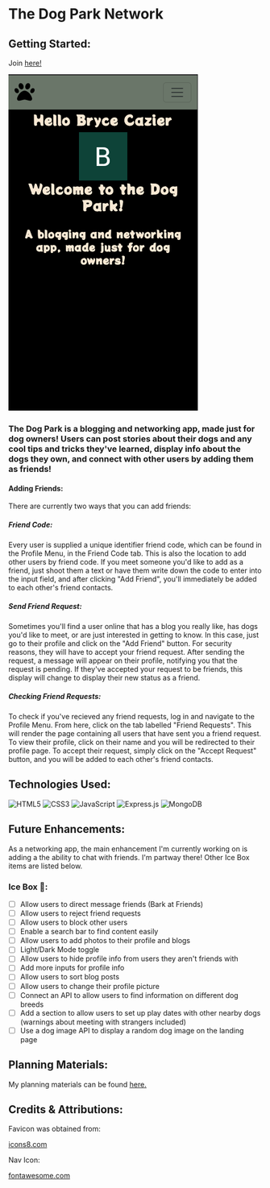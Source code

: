 # The Dog Park Network

## Getting Started:
Join [here!](https://https://the-dog-park-network.fly.dev/)

![screenshot of game load page](./public/assets/images/appScreenshot.png)

### The Dog Park is a blogging and networking app, made just for dog owners! Users can post stories about their dogs and any cool tips and tricks they've learned, display info about the dogs they own, and connect with other users by adding them as friends! 

#### Adding Friends:
There are currently two ways that you can add friends:
##### Friend Code:
Every user is supplied a unique identifier friend code, which can be found in the Profile Menu, in the Friend Code tab. This is also the location to add other users by friend code. If you meet someone you'd like to add as a friend, just shoot them a text or have them write down the code to enter into the input field, and after clicking "Add Friend", you'll immediately be added to each other's friend contacts.

##### Send Friend Request:
Sometimes you'll find a user online that has a blog you really like, has dogs you'd like to meet, or are just interested in getting to know. In this case, just go to their profile and click on the "Add Friend" button. For security reasons, they will have to accept your friend request. After sending the request, a message will appear on their profile, notifying you that the request is pending. If they've accepted your request to be friends, this display will change to display their new status as a friend.

##### Checking Friend Requests:
To check if you've recieved any friend requests, log in and navigate to the Profile Menu. From here, click on the tab labelled "Friend Requests". This will render the page containing all users that have sent you a friend request. To view their profile, click on their name and you will be redirected to their profile page. To accept their request, simply click on the "Accept Request" button, and you will be added to each other's friend contacts.

## Technologies Used:
![HTML5](https://img.shields.io/badge/html5-%23E34F26.svg?style=for-the-badge&logo=html5&logoColor=white)
![CSS3](https://img.shields.io/badge/css3-%231572B6.svg?style=for-the-badge&logo=css3&logoColor=white)
![JavaScript](https://img.shields.io/badge/javascript-%23323330.svg?style=for-the-badge&logo=javascript&logoColor=%23F7DF1E)
![Express.js](https://img.shields.io/badge/express.js-%23404d59.svg?style=for-the-badge&logo=express&logoColor=%2361DAFB)
![MongoDB](https://img.shields.io/badge/MongoDB-%234ea94b.svg?style=for-the-badge&logo=mongodb&logoColor=white)



## Future Enhancements:
As a networking app, the main enhancement I'm currently working on is adding a the ability to chat with friends. I'm partway there! Other Ice Box items are listed below.

### Ice Box 🧊:
- [ ] Allow users to direct message friends (Bark at Friends)
- [ ] Allow users to reject friend requests
- [ ] Allow users to block other users
- [ ] Enable a search bar to find content easily
- [ ] Allow users to add photos to their profile and blogs
- [ ] Light/Dark Mode toggle
- [ ] Allow users to hide profile info from users they aren't friends with
- [ ] Add more inputs for profile info
- [ ] Allow users to sort blog posts
- [ ] Allow users to change their profile picture
- [ ] Connect an API to allow users to find information on different dog breeds
- [ ] Add a section to allow users to set up play dates with other nearby dogs (warnings about meeting with strangers included)
- [ ] Use a dog image API to display a random dog image on the landing page

## Planning Materials:
My planning materials can be found [here.](https://trello.com/b/qhzIpzBo/dog-app)

## Credits & Attributions:

Favicon was obtained from:

[icons8.com](https://icons8.com/icon/19821/dog-park)

Nav Icon:

[fontawesome.com](https://fontawesome.com/icons/paw?s=solid&f=classic)


